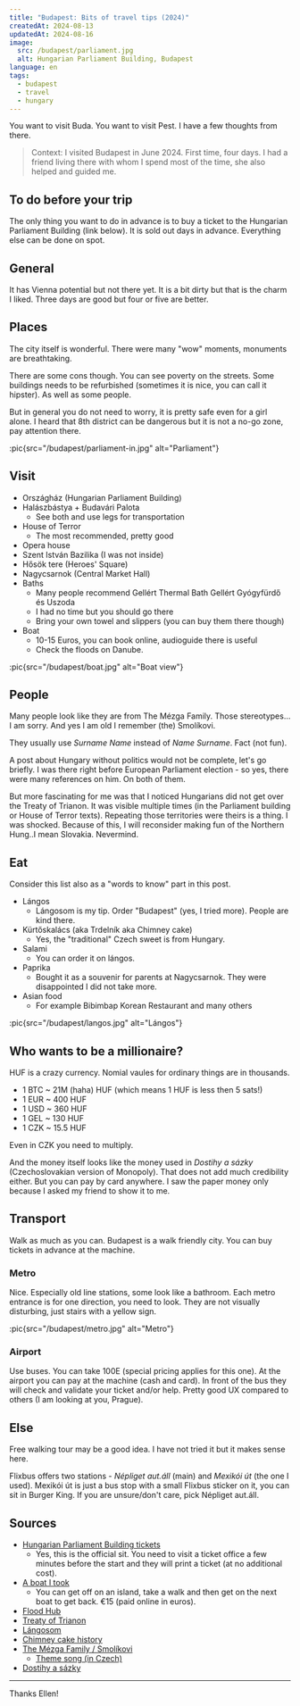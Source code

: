 ```yaml
---
title: "Budapest: Bits of travel tips (2024)"
createdAt: 2024-08-13
updatedAt: 2024-08-16
image:
  src: /budapest/parliament.jpg
  alt: Hungarian Parliament Building, Budapest
language: en
tags:
  - budapest
  - travel
  - hungary
---
```


You want to visit Buda. You want to visit Pest. I have a few thoughts from there.

> Context: I visited Budapest in June 2024. First time, four days. I had a friend living there with whom I spend most of the time, she also helped and guided me.

## To do before your trip

The only thing you want to do in advance is to buy a ticket to the Hungarian Parliament Building (link below). It is sold out days in advance. Everything else can be done on spot.

## General

It has Vienna potential but not there yet. It is a bit dirty but that is the charm I liked. Three days are good but four or five are better.

## Places

The city itself is wonderful. There were many "wow" moments, monuments are breathtaking.

There are some cons though. You can see poverty on the streets. Some buildings needs to be refurbished (sometimes it is nice, you can call it hipster). As well as some people.

But in general you do not need to worry, it is pretty safe even for a girl alone. I heard that 8th district can be dangerous but it is not a no-go zone, pay attention there.

:pic{src="/budapest/parliament-in.jpg" alt="Parliament"}

## Visit

- Országház (Hungarian Parliament Building)
- Halászbástya + Budavári Palota
  - See both and use legs for transportation
- House of Terror
  - The most recommended, pretty good
- Opera house
- Szent István Bazilika (I was not inside)
- Hősök tere (Heroes' Square)
- Nagycsarnok (Central Market Hall)
- Baths
  - Many people recommend Gellért Thermal Bath Gellért Gyógyfürdő és Uszoda
  - I had no time but you should go there
  - Bring your own towel and slippers (you can buy them there though)
- Boat
  - 10-15 Euros, you can book online, audioguide there is useful
  - Check the floods on Danube.

:pic{src="/budapest/boat.jpg" alt="Boat view"}

## People

Many people look like they are from The Mézga Family. Those stereotypes…I am sorry. And yes I am old I remember (the) Smolíkovi.

They usually use _Surname Name_ instead of _Name Surname_. Fact (not fun).

A post about Hungary without politics would not be complete, let's go briefly. I was there right before European Parliament election - so yes, there were many references on him. On both of them.

But more fascinating for me was that I noticed Hungarians did not get over the Treaty of Trianon. It was visible multiple times (in the Parliament building or House of Terror texts). Repeating those territories were theirs is a thing. I was shocked. Because of this, I will reconsider making fun of the Northern Hung..I mean Slovakia. Nevermind.

## Eat

Consider this list also as a "words to know" part in this post.

- Lángos
  - Lángosom is my tip. Order "Budapest" (yes, I tried more). People are kind there.
- Kürtőskalács (aka Trdelník aka Chimney cake)
  - Yes, the "traditional" Czech sweet is from Hungary.
- Salami
  - You can order it on lángos.
- Paprika
  - Bought it as a souvenir for parents at Nagycsarnok. They were disappointed I did not take more.
- Asian food
  - For example Bibimbap Korean Restaurant and many others

:pic{src="/budapest/langos.jpg" alt="Lángos"}

## Who wants to be a millionaire?

HUF is a crazy currency. Nomial vaules for ordinary things are in thousands.

- 1 BTC ~ 21M (haha) HUF (which means 1 HUF is less then 5 sats!)
- 1 EUR ~ 400 HUF
- 1 USD ~ 360 HUF
- 1 GEL ~ 130 HUF
- 1 CZK ~ 15.5 HUF

Even in CZK you need to multiply.

And the money itself looks like the money used in _Dostihy a sázky_ (Czechoslovakian version of Monopoly). That does not add much credibility either. But you can pay by card anywhere. I saw the paper money only because I asked my friend to show it to me.

## Transport

Walk as much as you can. Budapest is a walk friendly city. You can buy tickets in advance at the machine.

### Metro

Nice. Especially old line stations, some look like a bathroom. Each metro entrance is for one direction, you need to look. They are not visually disturbing, just stairs with a yellow sign.

:pic{src="/budapest/metro.jpg" alt="Metro"}

### Airport

Use buses. You can take 100E (special pricing applies for this one). At the airport you can pay at the machine (cash and card). In front of the bus they will check and validate your ticket and/or help. Pretty good UX compared to others (I am looking at you, Prague).

## Else

Free walking tour may be a good idea. I have not tried it but it makes sense here.

Flixbus offers two stations - _Népliget aut.áll_ (main) and _Mexikói út_ (the one I used). Mexikói út is just a bus stop with a small Flixbus sticker on it, you can sit in Burger King. If you are unsure/don't care, pick Népliget aut.áll.

## Sources

- [Hungarian Parliament Building tickets](https://jegymester.hu/event-host/900/parlament)
  - Yes, this is the official sit. You need to visit a ticket office a few minutes before the start and they will print a ticket (at no additional cost).
- [A boat I took](https://legenda.hu/en/duna-bella)
  - You can get off on an island, take a walk and then get on the next boat to get back. €15 (paid online in euros).
- [Flood Hub](https://sites.research.google/floods/l/47.78363463526376/18.9459228515625/10/g/GRDC_6442500)
- [Treaty of Trianon](https://en.wikipedia.org/wiki/Treaty_of_Trianon)
- [Lángosom](https://www.google.com/maps/place/L%C3%A1ngosom/@47.4994046,19.0664479,19z/data=!3m1!4b1!4m6!3m5!1s0x4741ddccc99e4489:0x38a58fa780e4a435!8m2!3d47.4994037!4d19.0670916!16s%2Fg%2F11jxv7y1_0?entry=ttu)
- [Chimney cake history](https://www.youtube.com/watch?v=MPNEFr6O-Dw)
- [The Mézga Family / Smolíkovi](https://en.wikipedia.org/wiki/The_M%C3%A9zga_Family)
  - [Theme song (in Czech)](https://www.youtube.com/watch?v=OBOV1hHDp5U)
- [Dostihy a sázky](https://www.mojedino.cz/dostihy-a-sazky.html)

---

Thanks Ellen!
